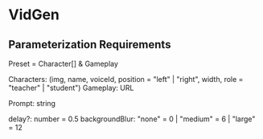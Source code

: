 # VidGen

## Parameterization Requirements

Preset = Character[] & Gameplay

Characters: (img, name, voiceId, position = "left" | "right", width, role = "teacher" | "student")
Gameplay: URL

Prompt: string

delay?: number = 0.5
backgroundBlur: "none" = 0 | "medium" = 6 | "large" = 12

